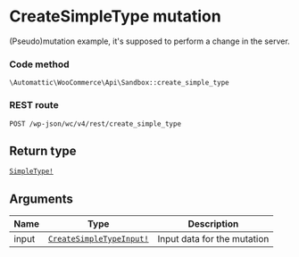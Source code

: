 # CreateSimpleType mutation

(Pseudo)mutation example, it's supposed to perform a change in the server.

### Code method
`\Automattic\WooCommerce\Api\Sandbox::create_simple_type`

### REST route
`POST /wp-json/wc/v4/rest/create_simple_type`

## Return type
[`SimpleType!`](../ObjectTypes/SimpleType.md)

## Arguments

| Name | Type | Description |
|-|-|-|
input | [`CreateSimpleTypeInput!`](../InputTypes/CreateSimpleTypeInput.md) | Input data for the mutation

